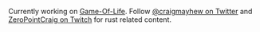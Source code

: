 Currently working on [Game-Of-Life](https://github.com/craigmayhew/game-of-life). Follow [@craigmayhew on Twitter](https://twitter.com/craigmayhew) and [ZeroPointCraig on Twitch](https://m.twitch.tv/zeropointcraig) for rust related content. 

